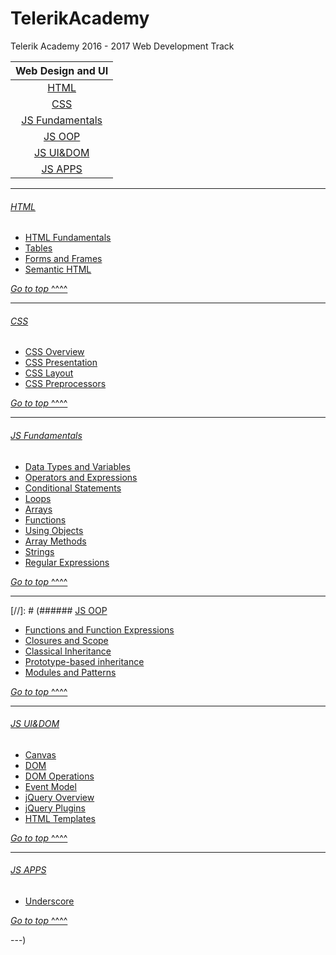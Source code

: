 # TelerikAcademy
Telerik Academy 2016 - 2017 Web Development Track

| Web Design and UI                   |
|:-----------------------------------:|
| [HTML](#html)                       |
| [CSS](#css)                         |
| [JS Fundamentals](#js-fundamentals) |
| [JS OOP](#js-oop)                   |
| [JS UI&DOM](#js-uidom)              |
| [JS APPS](#js-apps)                 |


---

###### [HTML](Homeworks/HTML)
* [HTML Fundamentals](Homeworks/HTML/HTML-Fundamentals)
* [Tables](Homeworks/HTML/HTML-Tables)
* [Forms and Frames](Homeworks/HTML/HTML-Forms)
* [Semantic HTML](Homeworks/HTML/HTML-Semantic)

[*Go to top* ^^^^](#telerikacademy)

---

###### [CSS](Homeworks/CSS)
* [CSS Overview](Homeworks/CSS/CSS-Overview)
* [CSS Presentation](Homeworks/CSS/CSS-Presentation)
* [CSS Layout](Homeworks/CSS/CSS-Layout)
* [CSS Preprocessors](Homeworks/CSS/CSS-Processors)

[*Go to top* ^^^^](#telerikacademy)

---

###### [JS Fundamentals](Homeworks/JS-FUNDAMENTALS)
* [Data Types and Variables](Homeworks/JS-FUNDAMENTALS/Data-Types-And-Variables)
* [Operators and Expressions](Homeworks/JS-FUNDAMENTALS/Operators-And-Expressions)
* [Conditional Statements](Homeworks/JS-FUNDAMENTALS/Conditional-Statements)
* [Loops](Homeworks/JS-FUNDAMENTALS/Loops)
* [Arrays](Homeworks/JS-FUNDAMENTALS/Arrays)
* [Functions](Homeworks/JS-FUNDAMENTALS/Functions)
* [Using Objects](Homeworks/JS-FUNDAMENTALS/Using-Objects)
* [Array Methods](Homeworks/JS-FUNDAMENTALS/Array-Methods)
* [Strings](Homeworks/JS-FUNDAMENTALS/Strings)
* [Regular Expressions](Homeworks/JS-FUNDAMENTALS/Regular-Expressions)

[*Go to top* ^^^^](#telerikacademy)

---

[//]: # (###### [JS OOP](Homeworks/JS-OOP)
* [Functions and Function Expressions](Homeworks/JS-OOP/Functions-And-Function-Expressions)
* [Closures and Scope](Homeworks/JS-OOP/Scopes-and-Closure)
* [Classical Inheritance](Homeworks/JS-OOP/Classical-Inheritance)
* [Prototype-based inheritance](Homeworks/JS-OOP/Prototypal-Inheritance)
* [Modules and Patterns](Homeworks/JS-OOP/Modules-And-Patterns)

[*Go to top* ^^^^](#telerikacademy)

---

###### [JS UI&DOM](Homeworks/JS-UI%26DOM)
* [Canvas](Homeworks/JS-UI%26DOM/Canvas)
* [DOM](Homeworks/JS-UI%26DOM/Document-Object-Model)
* [DOM Operations](Homeworks/JS-UI%26DOM/DOM-Operations)
* [Event Model](Homeworks/JS-UI%26DOM/Event-Model)
* [jQuery Overview](Homeworks/JS-UI%26DOM/jQuery-Overview)
* [jQuery Plugins](Homeworks/JS-UI%26DOM/jQuery-Plugins)
* [HTML Templates](Homeworks/JS-UI%26DOM/HTML-Templates)

[*Go to top* ^^^^](#telerikacademy)

---

###### [JS APPS](Homeworks/JS-APPS)
* [Underscore](Homeworks/JS-APPS/Underscore)

[*Go to top* ^^^^](#telerikacademy)

---)


